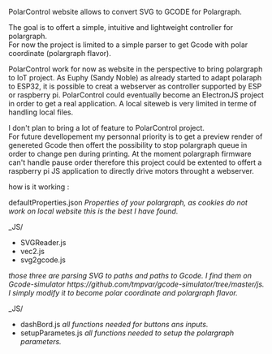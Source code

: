 <p>PolarControl website allows to convert SVG to GCODE for Polargraph.</p>

<p>The goal is to offert a simple, intuitive and lightweight controller for polargraph. <br>
    For now the project is limited to a simple parser to get Gcode with polar coordinate (polargraph flavor).</p>

<p>PolarControl work for now as website in the perspective to bring polargraph to IoT project. As Euphy (Sandy Noble) as already started to adapt polaraph to ESP32, it is possible to creat a webserver as controller supported by ESP or raspberry pi. PolarControl could eventually become an ElectronJS project in order to get a real application. A local siteweb is very limited in terme of handling local files. </p>

<p>I don't plan to bring a lot of feature to PolarControl project.  <br>
    For future devellopement my personnal priority is to get a preview render of genereted Gcode then offert the possibility to stop polargraph queue in order to change pen during printing. At the moment polargraph firmware can't handle pause order therefore this project could be extented to offert a raspberry pi JS application to directly drive motors throught a webserver. </p>


<p>how is it working :</p>

<p>defaultProperties.json <em>Properties of your polargraph, as cookies do not work on local website this is the best I have found.</em></p>

<p>_JS/</p>
   <ul>
    <li>SVGReader.js</li>
    <li>vec2.js</li>
    <li>svg2gcode.js</li>
</ul>
<p><em>those three are parsing SVG to paths and paths to Gcode. I find them on Gcode-simulator https://github.com/tmpvar/gcode-simulator/tree/master/js. I simply modify it to become polar coordinate and polargraph flavor.</em></p>

<p>_JS/ </p>
   <ul><li> dashBord.js <em>all functions needed for buttons ans inputs.</em></li>
   <li> setupParametes.js <em>all functions needed to setup the polargraph parameters.</em></li>
</ul>




